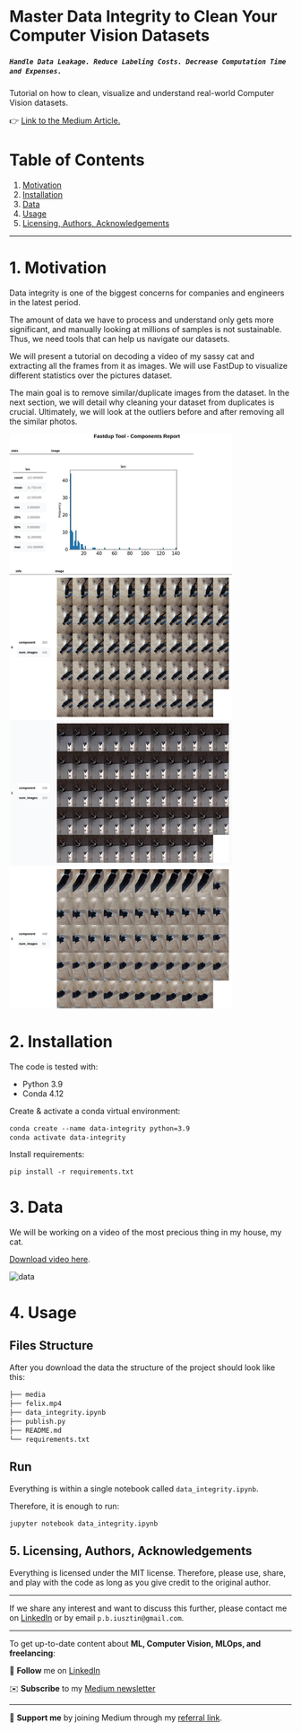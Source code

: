 # Master Data Integrity to Clean Your Computer Vision Datasets
##### `Handle Data Leakage. Reduce Labeling Costs. Decrease Computation Time and Expenses.`

Tutorial on how to clean, visualize and understand real-world Computer Vision datasets.

👉 [Link to the Medium Article.](https://towardsdatascience.com/how-to-quickly-design-advanced-sklearn-pipelines-3cc97b59ce16)

# Table of Contents
1. [Motivation](#motivation)
2. [Installation](#installation)
3. [Data](#data)
4. [Usage](#usage)
5. [Licensing, Authors, Acknowledgements](#licensing)

-----

# 1. Motivation <a name="motivation"></a>

Data integrity is one of the biggest concerns for companies and engineers in the latest period.

The amount of data we have to process and understand only gets more significant, and manually looking at millions of samples is not sustainable. Thus, we need tools that can help us navigate our datasets.

We will present a tutorial on decoding a video of my sassy cat and extracting all the frames from it as images. We will use FastDup to visualize different statistics over the pictures dataset.

The main goal is to remove similar/duplicate images from the dataset. In the next section, we will detail why cleaning your dataset from duplicates is crucial. Ultimately, we will look at the outliers before and after removing all the similar photos.

![example](media/components_example.png)

# 2. Installation <a name="installation"></a>

The code is tested with:
* Python 3.9
* Conda 4.12

Create & activate a conda virtual environment:
```shell
conda create --name data-integrity python=3.9
conda activate data-integrity
```

Install requirements:
```shell
pip install -r requirements.txt
```

# 3. Data <a name="data"></a>

We will be working on a video of the most precious thing in my house, my cat. 

[Download video here](https://drive.google.com/file/d/16VgM1QwSIKIWPVkgLJqmHPOUx0GJmFfD/view?usp=share_link).

![data](felix.gif)


# 4. Usage <a name="usage"></a>

## Files Structure
After you download the data the structure of the project should look like this:
```text
├── media
├── felix.mp4
├── data_integrity.ipynb
├── publish.py
├── README.md
└── requirements.txt
```

## Run
Everything is within a single notebook called `data_integrity.ipynb`.

Therefore, it is enough to run:
```shell
jupyter notebook data_integrity.ipynb
```


## 5. Licensing, Authors, Acknowledgements <a name="licensing"></a>
Everything is licensed under the MIT license. Therefore, please use, share, and play with the code as long as you give credit to the original author.

----

 If we share any interest and want to discuss this further, please contact me
on [LinkedIn](https://www.linkedin.com/in/pauliusztin/) or by email `p.b.iusztin@gmail.com`.

----

To get up-to-date content about **ML, Computer Vision, MLOps, and freelancing**:

📘 **Follow** me on [LinkedIn](https://medium.com/@pauliusztin)

✉️ **Subscribe** to my [Medium newsletter](https://pauliusztin.medium.com/subscribe)

----

🚀 **Support me** by joining Medium through my [referral link](https://medium.com/membership/@pauliusztin).